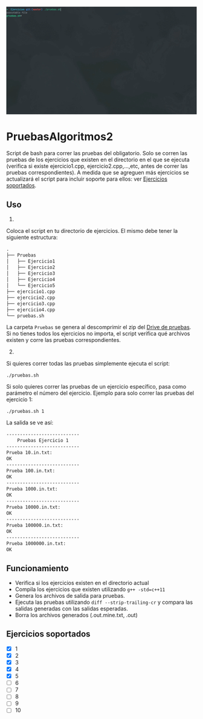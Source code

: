 ![demostracion](demo.gif)
# PruebasAlgoritmos2  
Script de bash para correr las pruebas del obligatorio. 
Solo se corren las pruebas de los ejercicios que existen en el directorio en el que se ejecuta (verifica si existe ejercicio1.cpp, ejercicio2.cpp,...,etc, antes de correr las pruebas correspondientes).
A medida que se agreguen más ejercicios se actualizará el script para incluir soporte para ellos: ver [Ejercicios soportados](#ejercicios-soportados).

## Uso

1.

Coloca el script en tu directorio de ejercicios. El mismo debe tener la siguiente estructura:
```
.
├── Pruebas
│   ├── Ejercicio1
│   ├── Ejercicio2
│   ├── Ejercicio3
│   ├── Ejercicio4
│   └── Ejercicio5
├── ejercicio1.cpp
├── ejercicio2.cpp
├── ejercicio3.cpp
├── ejercicio4.cpp
└── pruebas.sh
```
La carpeta `Pruebas` se genera al descomprimir el zip del [Drive de pruebas](https://drive.google.com/drive/folders/1_Lx4PVyFqzYHEYeCPD8w8RH0fdTyX92N).
Si no tienes todos los ejercicios no importa, el script verifica qué archivos existen y corre las pruebas correspondientes.

2. 

Si quieres correr todas las pruebas simplemente ejecuta el script:
```
./pruebas.sh
```
Si solo quieres correr las pruebas de un ejercicio específico, pasa como parámetro el número del ejercicio. Ejemplo para solo correr las pruebas del ejercicio 1:
```
./pruebas.sh 1
```
La salida se ve así:
```
---------------------------
    Pruebas Ejercicio 1
---------------------------
Prueba 10.in.txt:
OK
---------------------------
Prueba 100.in.txt:
OK
---------------------------
Prueba 1000.in.txt:
OK
---------------------------
Prueba 10000.in.txt:
OK
---------------------------
Prueba 100000.in.txt:
OK
---------------------------
Prueba 1000000.in.txt:
OK
```

## Funcionamiento

- Verifica si los ejercicios existen en el directorio actual
- Compila los ejercicios que existen utilizando `g++ -std=c++11`
- Genera los archivos de salida para pruebas.
- Ejecuta las pruebas utilizando `diff --strip-trailing-cr` y compara las salidas generadas con las salidas esperadas.
- Borra los archivos generados (.out.mine.txt, .out)

## Ejercicios soportados
- [x] 1
- [x] 2
- [x] 3
- [x] 4
- [x] 5
- [ ] 6
- [ ] 7
- [ ] 8
- [ ] 9
- [ ] 10
